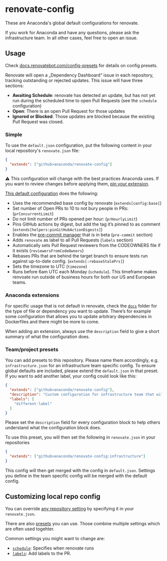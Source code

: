 # renovate-config

These are Anaconda's global default configurations for renovate.

If you work for Anaconda and have any questions, please ask the infrastructure team. In all other cases, feel free to open an issue.

## Usage

Check [docs.renovatebot.com/config-presets](https://docs.renovatebot.com/config-presets/) for details on config presets.

Renovate will open a „Dependency Dashboard“ issue in each repository, tracking outstanding or rejected updates. This issue will have three sections:

* **Awaiting Schedule**: renovate has detected an update, but has not yet run during the scheduled time to open Pull Requests (see the `schedule` configuration)
* **Open**: There is an open Pull Request for those updates
* **Ignored or Blocked**: Those updates are blocked because the existing Pull Request was closed.

### Simple

To use the `default.json` configuration, put the following content in your local repository's `renovate.json` file:

```json
{
  "extends": ["github>anaconda/renovate-config"]
}
```

:warning: This configuration will change with the best practices Anaconda uses. If you want to review changes before applying them, [pin your extension](https://docs.renovatebot.com/config-presets/#github).

[This default configuration](default.json) does the following:

* Uses the recommended base config by renovate (`extends[config:base]`)
* Set number of Open PRs to 10 to not bury people in PRs: (`prConcurrentLimit`)
* Do not limit number of PRs opened per hour: (`prHourlyLimit`)
* Pins GitHub actions by digest, but add the tag it’s pinned to as comment (`extends[helpers:pinGitHubActionDigests]`)
* Enables the [pre-commit manager](https://docs.renovatebot.com/modules/manager/pre-commit/) that is in beta (`pre-commit` section)
* Adds `renovate` as label to all Pull Requests (`labels` section)
* Automatically sets Pull Request reviewers from the CODEOWNERS file if it exists (`reviewersFromCodeOwners`)
* Rebases PRs that are behind the target branch to ensure tests run against up-to-date config. (`extends[:rebaseStalePrs]`)
* Sets the timezone to UTC (`timezone`)
* Runs before 6am UTC each Monday (`schedule`). This timeframe makes renvoate run outside of business hours for both our US and European teams.

### Anaconda extensions

For specific usage that is not default in renovate, check the [`docs`](docs) folder for the type of file or dependency you want to update.
There’s for example some configuration that allows you to update arbitrary dependencies in Dockerfiles and there might be more to come.

When adding an extension, always use the `description` field to give a short summary of what the configuration does.

### Team/project presets

You can add presets to this repository. Please name them accordingly, e.g. `infrastructure.json` for an infrastructure team specific config. To ensure global defaults are included, please extend the `default.json` in that preset. If you want to add another label, your config could look like this:

```json
{
  "extends": ["github>anaconda/renovate-config"],
  "description": "Custom configuration for infrastructure team that will add other labels then the default",
  "labels": [
    "different-label"
  ]
}
```

Please set the `description` field for every configuration block to help others understand what the configuration block does.

To use this preset, you will then set the following in `renovate.json` in your repositories

```json
{
  "extends": ["github>anaconda/renovate-config:infrastructure"]
}
```

This config will then get merged with the config in `default.json`. Settings you define in the team specific config will be merged with the default config.

## Customizing local repo config

You can override [any repository setting](https://docs.renovatebot.com/configuration-options/) by specifying it in your `renovate.json`.

There are also [presets](https://docs.renovatebot.com/presets-default/) you can use. Those combine multiple settings which are often used togehter.

Common settings you might want to change are:

* [`schedule`](https://docs.renovatebot.com/configuration-options/#schedule): Specifies when renovate runs
* [`labels`](https://docs.renovatebot.com/configuration-options/#labels): Add labels to the PR.
